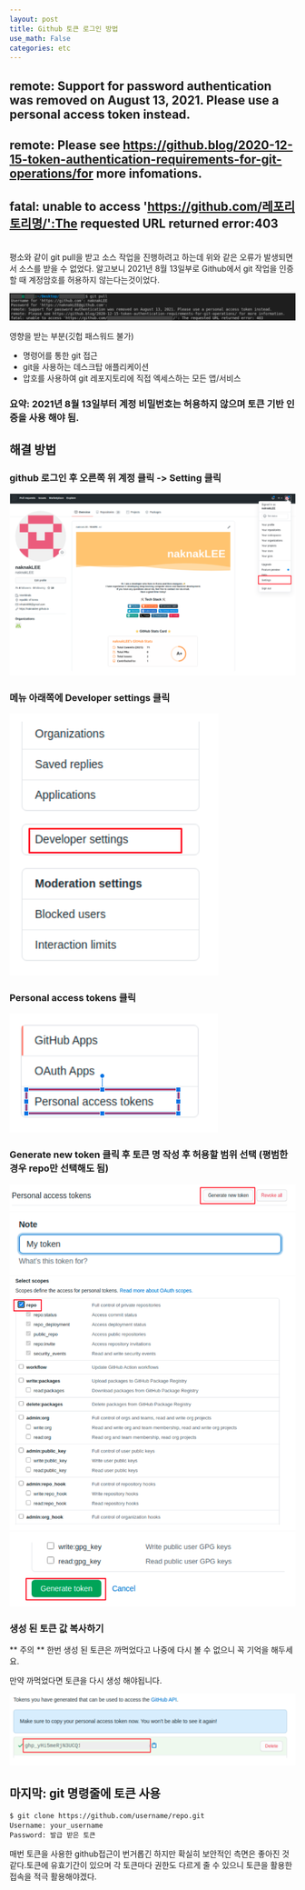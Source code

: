```yaml
---
layout: post
title: Github 토큰 로그인 방법
use_math: False
categories: etc
---
```




## remote: Support for password authentication was removed on August 13, 2021. Please use a personal access token instead.
## remote: Please  see https://github.blog/2020-12-15-token-authentication-requirements-for-git-operations/for more infomations.
##  fatal: unable to  access 'https://github.com/레포리토리명/':The requested URL returned error:403

<br>
평소와 같이 git pull을 받고 소스 작업을 진행하려고 하는데 위와 같은 오류가 발생되면서 소스를 받을 수 없었다.  
알고보니 2021년 8월 13일부로 Github에서 git 작업을 인증할 때 계정암호를 허용하지 않는다는것이었다.

![token1](/public/images/2021-08-15-github-personal-access-token-1.png)


영향을 받는 부분(깃헙 패스워드 불가)
- 명령어를 통한 git 접근
- git을  사용하는 데스크탑 애플리케이션
- 압호를 사용하여 git 레포지토리에 직접 엑세스하는 모든 앱/서비스

### **요약:  2021년 8월 13일부터 계정 비밀번호는 허용하지 않으며 토큰 기반 인증을 사용 해야  됨.**

## 해결 방법


### github 로그인 후 오른쪽 위 계정 클릭 -> Setting 클릭

![token3](/public/images/2021-08-15-github-personal-access-token-10.png)

### 메뉴 아래쪽에 Developer settings 클릭

![token4](/public/images/2021-08-15-github-personal-access-token-4.png)

### Personal access tokens 클릭

![token5](/public/images/2021-08-15-github-personal-access-token-5.png)

### Generate new token 클릭 후 토큰 명 작성 후 허용할 범위 선택 (평범한 경우 repo만 선택해도 됨)

![token2](/public/images/2021-08-15-github-personal-access-token-2.png)
![token6](/public/images/2021-08-15-github-personal-access-token-6.png)
![token7](/public/images/2021-08-15-github-personal-access-token-7.png)
![token8](/public/images/2021-08-15-github-personal-access-token-8.png)

### 생성 된 토큰 값 복사하기

** 주의 **
한번 생성 된 토큰은 까먹었다고 나중에 다시 볼 수 없으니 꼭 기억을 해두세요.

만약 까먹었다면 토큰을 다시 생성 해야됩니다.

![token9](/public/images/2021-08-15-github-personal-access-token-9.png)

## 마지막: git 명령줄에 토큰 사용

```bash
$ git clone https://github.com/username/repo.git
Username: your_username
Password: 발급 받은 토큰
```

매번 토큰을 사용한 github접근이 번거롭긴 하지만 확실히 보안적인 측면은 좋아진 것 같다.토큰에 유효기간이 있으며 각 토큰마다 권한도 다르게 줄 수 있으니 토큰을 활용한 접속을 적극 활용해야겠다.